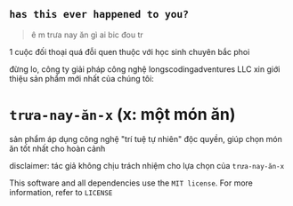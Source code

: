 ## `has this ever happened to you?`

> ê m trưa nay ăn gì
> ai bic đou tr


1 cuộc đối thoại quá đỗi quen thuộc với học sinh chuyên bắc phoi

đừng lo, công ty giải pháp công nghệ longscodingadventures LLC xin giới thiệu sản phẩm mới nhất của chúng tôi:

# `trưa-nay-ăn-x` (x: một món ăn)
 

sản phẩm áp dụng công nghệ "trí tuệ tự nhiên" độc quyền, giúp chọn món ăn tốt nhất cho hoàn cảnh

disclaimer: tác giả không chịu trách nhiệm cho lựa chọn của `trưa-nay-ăn-x`

This software and all dependencies use the `MIT license`. For more information, refer to `LICENSE`